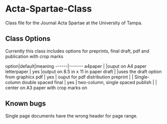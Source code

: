 # Acta-Spartae-Class
Class file for the Journal Acta Spartae at the University of Tampa. 

## Class Options
Currently this class includes options for preprints, final draft, pdf and publication with crop marks

option|default|meaning
------|-------
a4paper | |ouput on A4 paper
letterpaper | yes |output on 8.5 in x 11 in paper
draft | |uses the draft option from graphicx
pdf | yes | ouput for pdf distribution
preprint | | Single-column double spaced
final | yes | two-column, single spaced
publish | | center on A3 paper with crop marks on

## Known bugs
Single page documents have the wrong header for page range. 